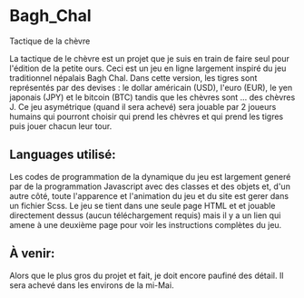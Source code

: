 # Bagh_Chal
Tactique de la chèvre

La tactique de le chèvre est un projet que je suis en train de faire seul pour l'édition de la petite ours. 
Ceci est un jeu en ligne largement inspiré du jeu traditionnel népalais Bagh Chal.
Dans cette version, les tigres sont représentés par des devises : le dollar américain (USD), l'euro (EUR), le yen
japonais (JPY) et le bitcoin (BTC) tandis que les chèvres sont … des chèvres J.
Ce jeu asymétrique (quand il sera achevé) sera jouable par 2 joueurs humains qui pourront choisir qui prend les chèvres et qui prend les
tigres puis jouer chacun leur tour.

## Languages utilisé:
Les codes de programmation de la dynamique du jeu est largement generé par de la programmation Javascript avec des classes et des objets et, d'un autre côté, toute l'apparence et l'animation du jeu et du site est gerer dans un fichier Scss. Le jeu se tient dans une seule page HTML et et jouable directement dessus (aucun téléchargement requis) mais il y a un lien qui amene à une deuxième page pour voir les instructions complètes du jeu.

## À venir:
Alors que le plus gros du projet et fait, je doit encore paufiné des détail. Il sera achevé dans les environs de la mi-Mai.

